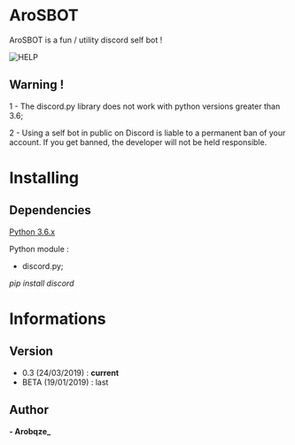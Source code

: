 # AroSBOT

  AroSBOT is a fun / utility discord self bot !
  
  ![HELP](http://image.noelshack.com/fichiers/2019/16/5/1555666494-capture.png)
## Warning !

  1 - The discord.py library does not work with python versions greater than 3.6;
  
  2 - Using a self bot in public on Discord is liable to a permanent ban of your account. If you get banned, the developer will
  not be held responsible.

# Installing

  ## Dependencies

   [Python 3.6.x](https://www.python.org/downloads/release/python-360/)

   Python module :
   - discord.py;

   *pip install discord*

# Informations

  ## Version
   - 0.3 (24/03/2019) : **current**
   - BETA (19/01/2019) : last

  ## Author

   **- Arobqze_**
